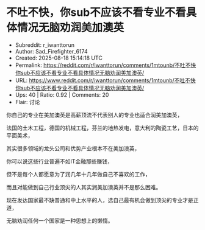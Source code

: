 # 不吐不快，你sub不应该不看专业不看具体情况无脑劝润美加澳英

- Subreddit: r_iwanttorun
- Author: Sad_Firefighter_6174
- Created: 2025-08-18 15:14:18 UTC
- Permalink: https://reddit.com/r/iwanttorun/comments/1mtounb/不吐不快你sub不应该不看专业不看具体情况无脑劝润美加澳英/
- URL: https://www.reddit.com/r/iwanttorun/comments/1mtounb/不吐不快你sub不应该不看专业不看具体情况无脑劝润美加澳英/
- Ups: 40 | Ratio: 0.92 | Comments: 20
- Flair: 讨论


你自己的专业在美加澳英是高薪顶流不代表别人的专业也适合润美加澳英，

法国的土木工程，德国的机械工程，芬兰的地热发电，意大利的陶瓷工艺，日本的平面美术，

其实很多领域的龙头公司和优势产业根本不在美加澳英，

你可以说这些行业普遍不如IT金融那些赚钱，

但不是每个人都愿意为了润几年十几年做自己不喜欢的工作，

而且对能做到自己行业顶尖的人其实润美加澳英并不是那么困难。

现在发达国家最不缺普通和中上水平的人，选自己最有机会做到顶尖的专业才是正道，

无脑劝润任何一个国家是一种思想上的懒惰。

